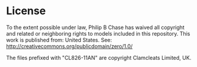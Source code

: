 # License

To the extent possible under law, Philip B Chase has waived all copyright and related or neighboring rights to models included in this repository. This work is published from: United States.  See: http://creativecommons.org/publicdomain/zero/1.0/

The files prefixed with "CL826-11AN" are copyright Clamcleats Limited, UK.
